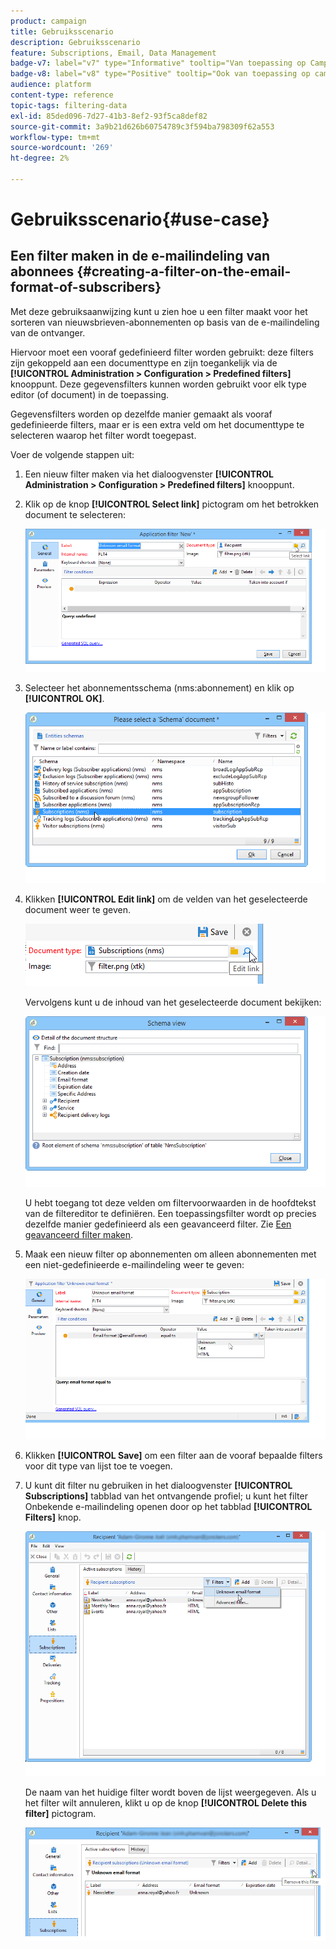 ```yaml
---
product: campaign
title: Gebruiksscenario
description: Gebruiksscenario
feature: Subscriptions, Email, Data Management
badge-v7: label="v7" type="Informative" tooltip="Van toepassing op Campaign Classic v7"
badge-v8: label="v8" type="Positive" tooltip="Ook van toepassing op campagne v8"
audience: platform
content-type: reference
topic-tags: filtering-data
exl-id: 85ded096-7d27-41b3-8ef2-93f5ca8def82
source-git-commit: 3a9b21d626b60754789c3f594ba798309f62a553
workflow-type: tm+mt
source-wordcount: '269'
ht-degree: 2%

---
```


# Gebruiksscenario{#use-case}



## Een filter maken in de e-mailindeling van abonnees {#creating-a-filter-on-the-email-format-of-subscribers}

Met deze gebruiksaanwijzing kunt u zien hoe u een filter maakt voor het sorteren van nieuwsbrieven-abonnementen op basis van de e-mailindeling van de ontvanger.

Hiervoor moet een vooraf gedefinieerd filter worden gebruikt: deze filters zijn gekoppeld aan een documenttype en zijn toegankelijk via de **[!UICONTROL Administration > Configuration > Predefined filters]** knooppunt. Deze gegevensfilters kunnen worden gebruikt voor elk type editor (of document) in de toepassing.

Gegevensfilters worden op dezelfde manier gemaakt als vooraf gedefinieerde filters, maar er is een extra veld om het documenttype te selecteren waarop het filter wordt toegepast.

Voer de volgende stappen uit:

1. Een nieuw filter maken via het dialoogvenster **[!UICONTROL Administration > Configuration > Predefined filters]** knooppunt.
1. Klik op de knop **[!UICONTROL Select link]** pictogram om het betrokken document te selecteren:

   ![](assets/s_ncs_user_filter_choose_schema.png)

1. Selecteer het abonnementsschema (nms:abonnement) en klik op **[!UICONTROL OK]**.

   ![](assets/s_ncs_user_filter_select_schema.png)

1. Klikken **[!UICONTROL Edit link]** om de velden van het geselecteerde document weer te geven.

   ![](assets/s_ncs_user_filter_edit_schema.png)

   Vervolgens kunt u de inhoud van het geselecteerde document bekijken:

   ![](assets/s_ncs_user_filter_view_schema.png)

   U hebt toegang tot deze velden om filtervoorwaarden in de hoofdtekst van de filtereditor te definiëren. Een toepassingsfilter wordt op precies dezelfde manier gedefinieerd als een geavanceerd filter. Zie [Een geavanceerd filter maken](../../platform/using/creating-filters.md#creating-an-advanced-filter).

1. Maak een nieuw filter op abonnementen om alleen abonnementen met een niet-gedefinieerde e-mailindeling weer te geven:

   ![](assets/s_ncs_user_filter_parameters.png)

1. Klikken **[!UICONTROL Save]** om een filter aan de vooraf bepaalde filters voor dit type van lijst toe te voegen.
1. U kunt dit filter nu gebruiken in het dialoogvenster **[!UICONTROL Subscriptions]** tabblad van het ontvangende profiel; u kunt het filter Onbekende e-mailindeling openen door op het tabblad **[!UICONTROL Filters]** knop.

   ![](assets/s_ncs_user_filter_on_events.png)

   De naam van het huidige filter wordt boven de lijst weergegeven. Als u het filter wilt annuleren, klikt u op de knop **[!UICONTROL Delete this filter]** pictogram.

   ![](assets/s_ncs_user_filter_on_subscriptions.png)
